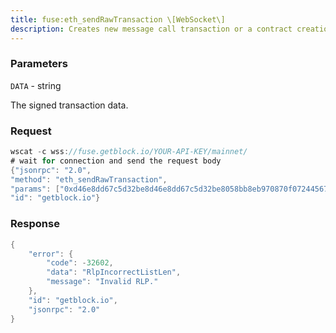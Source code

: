 ```yaml
---
title: fuse:eth_sendRawTransaction \[WebSocket\]
description: Creates new message call transaction or a contract creation for signedtransactions.
---
```


### Parameters


`DATA` - string

The signed transaction data.

### Request

``` java
wscat -c wss://fuse.getblock.io/YOUR-API-KEY/mainnet/ 
# wait for connection and send the request body 
{"jsonrpc": "2.0",
"method": "eth_sendRawTransaction",
"params": ["0xd46e8dd67c5d32be8d46e8dd67c5d32be8058bb8eb970870f072445675058bb8eb970870f072445675"],
"id": "getblock.io"}
```

###  Response

``` java
{
    "error": {
        "code": -32602,
        "data": "RlpIncorrectListLen",
        "message": "Invalid RLP."
    },
    "id": "getblock.io",
    "jsonrpc": "2.0"
}
```

